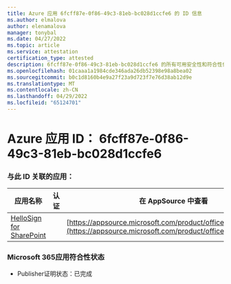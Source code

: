 ```yaml
---
title: Azure 应用 6fcff87e-0f86-49c3-81eb-bc028d1ccfe6 的 ID 信息
ms.author: elmalova
author: elenamalova
manager: tonybal
ms.date: 04/27/2022
ms.topic: article
ms.service: attestation
certification_type: attested
description: 6fcff87e-0f86-49c3-81eb-bc028d1ccfe6 的所有可用安全性和符合性信息。
ms.openlocfilehash: 01caaa1a1984cde346ada26db52398e98a8bea02
ms.sourcegitcommit: b0c1d8160b4e9a27f23a9d723f7e76d38ab12d9e
ms.translationtype: MT
ms.contentlocale: zh-CN
ms.lasthandoff: 04/29/2022
ms.locfileid: "65124701"
---
```

# <a name="azure-app-id-6fcff87e-0f86-49c3-81eb-bc028d1ccfe6"></a>Azure 应用 ID： 6fcff87e-0f86-49c3-81eb-bc028d1ccfe6


### <a name="apps-associated-with-this-id"></a>与此 ID 关联的应用：
| **应用名称** | **认证** | **在 AppSource 中查看** |
|--------------|---------------|-----------------------|
| [HelloSign for SharePoint](../forward/WA200003245.md) |  | [https://appsource.microsoft.com/product/office/WA200003245](https://appsource.microsoft.com/product/office/WA200003245) |

### <a name="microsoft-365-app-compliance-status"></a>Microsoft 365应用符合性状态
- Publisher证明状态：已完成
